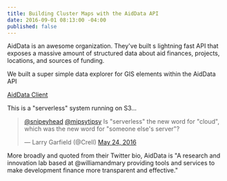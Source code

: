 ```yaml
---
title: Building Cluster Maps with the AidData API
date: 2016-09-01 08:13:00 -04:00
published: false
---
```


AidData is an awesome organization. They've built s lightning fast API that exposes a massive amount of structured data about aid finances, projects, locations, and sources of funding. 

We built a super simple data explorer for GIS elements within the AidData API

<!--more-->

[AidData Client](http://aiddataclient.s3-website-us-east-1.amazonaws.com/)

This is a "serverless" system running on S3...
<blockquote class="twitter-tweet" data-conversation="none" data-lang="en"><p lang="en" dir="ltr"><a href="https://twitter.com/snipeyhead">@snipeyhead</a> <a href="https://twitter.com/mipsytipsy">@mipsytipsy</a> Is &quot;serverless&quot; the new word for &quot;cloud&quot;, which was the new word for &quot;someone else&#39;s server&quot;?</p>&mdash; Larry Garfield (@Crell) <a href="https://twitter.com/Crell/status/735045319688359936">May 24, 2016</a></blockquote>
<script async src="//platform.twitter.com/widgets.js" charset="utf-8"></script>

More broadly and quoted from their Twitter bio, AidData is "A research and innovation lab based at @williamandmary providing tools and services to make development finance more transparent and effective."

